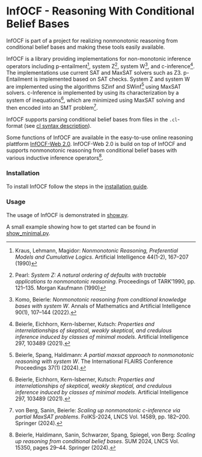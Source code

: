 # InfOCF - Reasoning With Conditional Belief Bases

InfOCF is part of a project for realizing nonmonotonic reasoning from conditional belief bases and making these tools easily available.

InfOCF is a library providing implementations for non-monotonic inference operators including p-entailment[^1], system Z[^2], system W[^3], and c-inference[^4].
The implementations use current SAT and MaxSAT solvers such as Z3.
p-Entailment is implemented based on SAT checks.
System Z and system W are implemented using the algorithms SZinf and SWinf[^6] using MaxSAT solvers.
c-Inference is implemented by using its characterization by a system of inequations[^4], which are minimized using MaxSAT solving and then encoded into an SMT problem[^7].

InfOCF supports parsing conditional belief bases from files in the `.cl`-format (see [cl syntax description](docs/CL_SYNTAX.md)).

Some functions of InfOCF are available in the easy-to-use online reasoning plattform [InfOCF-Web 2.0](https://www.fernuni-hagen.de/wbs/research/infocf-web/).
InfOCF-Web 2.0 is build on top of InfOCF and supports nonmonotonic reasoning from conditional belief bases with various inductive inference operators[^5].

[^1]: Kraus, Lehmann, Magidor: *Nonmonotonic Reasoning, Preferential Models and Cumulative Logics*. Artificial Intelligence 44(1-2), 167–207 (1990)
[^2]: Pearl: *System Z: A natural ordering of defaults with tractable applications to nonmonotonic reasoning*. Proceedings of TARK’1990, pp. 121–135. Morgan Kaufmann (1990)
[^3]: Komo, Beierle: *Nonmonotonic reasoning from conditional knowledge bases with system W*. Annals of Mathematics and Artificial Intelligence 90(1), 107–144 (2022).
[^4]: Beierle, Eichhorn, Kern-Isberner, Kutsch: *Properties and interrelationships of skeptical, weakly skeptical, and credulous inference induced by classes of minimal models*. Artificial Intelligence 297, 103489 (2021).
[^5]: Beierle, Haldimann, Sanin, Schwarzer, Spang, Spiegel, von Berg: *Scaling up reasoning from conditional belief bases*. SUM 2024, LNCS Vol. 15350, pages 29–44. Springer (2024).
[^6]: Beierle, Spang, Haldimann: *A partial maxsat approach to nonmonotonic reasoning with system W*. The International FLAIRS Conference Proceedings 37(1) (2024).
[^7]: von Berg, Sanin, Beierle: *Scaling up nonmonotonic c-inference via partial MaxSAT problems*. FoIKS-2024, LNCS Vol. 14589, pp. 182–200. Springer (2024).

### Installation

To install InfOCF follow the steps in the [installation guide](docs/INSTALL.md).

### Usage

The usage of InfOCF is demonstrated in [show.py](docs/show.py).

A small example showing how to get started can be found in [show_minimal.py](docs/show_minimal.py).
